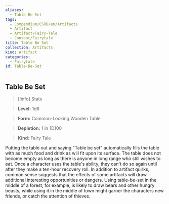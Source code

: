 ```yaml
---
aliases:
  - Table Be Set
tags:
  - Compendium/CSRD/en/Artifacts
  - Artifact
  - Artifact/Fairy-Tale
  - Content/Fairytale
title: Table Be Set
collection: Artifacts
kind: Artifact
categories:
  - Fairytale
id: Table-Be-Set
---
```

## Table Be Set  
>[!info] Stats    
> **Level:** 1d6    
> **Form:** Common-Looking Wooden Table    
> **Depletion:** 1 in 1D100    
> **Kind:** Fairy Tale  
    
Putting the table out and saying "Table be set" automatically fills the table with as much food and drink as will fit upon its surface. The table does not become empty as long as there is anyone in long range who still wishes to eat. Once a character uses the table's ability, they can't do so again until after they make a ten-hour recovery roll. In addition to artifact quirks, common sense suggests that the effects of some artifacts will draw additional interesting opportunities or dangers. Using table-be-set in the middle of a forest, for example, is likely to draw bears and other hungry beasts, while using it in the middle of town might garner the characters new friends, or catch the attention of thieves.
